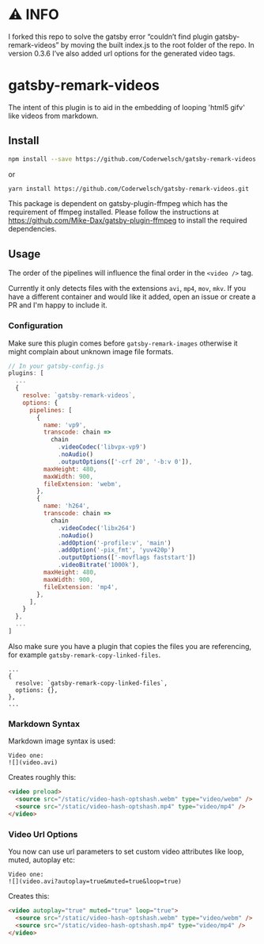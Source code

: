 # ⚠️ INFO

I forked this repo to solve the gatsby error “couldn’t find plugin gatsby-remark-videos” by moving the built index.js to the root folder of the repo. In version 0.3.6 I’ve also added url options for the generated video tags.

# gatsby-remark-videos

The intent of this plugin is to aid in the embedding of looping 'html5 gifv'
like videos from markdown.

## Install

```bash
npm install --save https://github.com/Coderwelsch/gatsby-remark-videos.git gatsby-plugin-ffmpeg
```
or
```bash
yarn install https://github.com/Coderwelsch/gatsby-remark-videos.git
```

This package is dependent on gatsby-plugin-ffmpeg which has the requirement of ffmpeg installed. Please follow the instructions at https://github.com/Mike-Dax/gatsby-plugin-ffmpeg to install the required dependencies.

## Usage

The order of the pipelines will influence the final order in the `<video />`
tag.

Currently it only detects files with the extensions `avi`, `mp4`, `mov`, `mkv`. If you have a different container and would like it added, open an issue or create a PR and I'm happy to include it.

### Configuration

Make sure this plugin comes before `gatsby-remark-images` otherwise it might complain about unknown image file formats.

```javascript
// In your gatsby-config.js
plugins: [
  ...
  {
    resolve: `gatsby-remark-videos`,
    options: {
      pipelines: [
        {
          name: 'vp9',
          transcode: chain =>
            chain
              .videoCodec('libvpx-vp9')
              .noAudio()
              .outputOptions(['-crf 20', '-b:v 0']),
          maxHeight: 480,
          maxWidth: 900,
          fileExtension: 'webm',
        },
        {
          name: 'h264',
          transcode: chain =>
            chain
              .videoCodec('libx264')
              .noAudio()
              .addOption('-profile:v', 'main')
              .addOption('-pix_fmt', 'yuv420p')
              .outputOptions(['-movflags faststart'])
              .videoBitrate('1000k'),
          maxHeight: 480,
          maxWidth: 900,
          fileExtension: 'mp4',
        },
      ],
    }
  },
  ...
]
```

Also make sure you have a plugin that copies the files you are referencing, for example `gatsby-remark-copy-linked-files`.

```
...
{
  resolve: `gatsby-remark-copy-linked-files`,
  options: {},
},
...
```

### Markdown Syntax

Markdown image syntax is used:

```
Video one:
![](video.avi)
```

Creates roughly this:

```html
<video preload>
  <source src="/static/video-hash-optshash.webm" type="video/webm" />
  <source src="/static/video-hash-optshash.mp4" type="video/mp4" />
</video>
```

### Video Url Options

You now can use url parameters to set custom video attributes like loop, muted, autoplay etc:

```
Video one:
![](video.avi?autoplay=true&muted=true&loop=true)
```

Creates this:

```html
<video autoplay="true" muted="true" loop="true">
  <source src="/static/video-hash-optshash.webm" type="video/webm" />
  <source src="/static/video-hash-optshash.mp4" type="video/mp4" />
</video>
```

